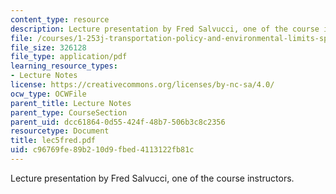 ```yaml
---
content_type: resource
description: Lecture presentation by Fred Salvucci, one of the course instructors.
file: /courses/1-253j-transportation-policy-and-environmental-limits-spring-2004/c96769fe89b210d9fbed4113122fb81c_lec5fred.pdf
file_size: 326128
file_type: application/pdf
learning_resource_types:
- Lecture Notes
license: https://creativecommons.org/licenses/by-nc-sa/4.0/
ocw_type: OCWFile
parent_title: Lecture Notes
parent_type: CourseSection
parent_uid: dcc61864-0d55-424f-48b7-506b3c8c2356
resourcetype: Document
title: lec5fred.pdf
uid: c96769fe-89b2-10d9-fbed-4113122fb81c
---
```

Lecture presentation by Fred Salvucci, one of the course instructors.
